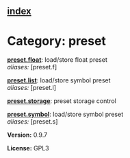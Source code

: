 [index](index.html) 
---

# Category: preset




[**preset.float**](preset.float.html): load/store float preset <br>
_aliases:_ \[preset.f\]


[**preset.list**](preset.list.html): load/store symbol preset <br>
_aliases:_ \[preset.l\]


[**preset.storage**](preset.storage.html): preset storage control 

[**preset.symbol**](preset.symbol.html): load/store symbol preset <br>
_aliases:_ \[preset.s\]



**Version:** 0.9.7

**License:** GPL3
